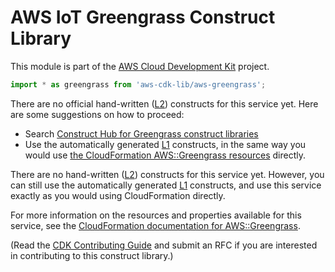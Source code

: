 # AWS IoT Greengrass Construct Library


This module is part of the [AWS Cloud Development Kit](https://github.com/aws/aws-cdk) project.

```ts nofixture
import * as greengrass from 'aws-cdk-lib/aws-greengrass';
```

<!--BEGIN CFNONLY DISCLAIMER-->

There are no official hand-written ([L2](https://docs.aws.amazon.com/cdk/latest/guide/constructs.html#constructs_lib)) constructs for this service yet. Here are some suggestions on how to proceed:

- Search [Construct Hub for Greengrass construct libraries](https://constructs.dev/search?q=greengrass)
- Use the automatically generated [L1](https://docs.aws.amazon.com/cdk/latest/guide/constructs.html#constructs_l1_using) constructs, in the same way you would use [the CloudFormation AWS::Greengrass resources](https://docs.aws.amazon.com/AWSCloudFormation/latest/UserGuide/AWS_Greengrass.html) directly.


<!--BEGIN CFNONLY DISCLAIMER-->

There are no hand-written ([L2](https://docs.aws.amazon.com/cdk/latest/guide/constructs.html#constructs_lib)) constructs for this service yet. 
However, you can still use the automatically generated [L1](https://docs.aws.amazon.com/cdk/latest/guide/constructs.html#constructs_l1_using) constructs, and use this service exactly as you would using CloudFormation directly.

For more information on the resources and properties available for this service, see the [CloudFormation documentation for AWS::Greengrass](https://docs.aws.amazon.com/AWSCloudFormation/latest/UserGuide/AWS_Greengrass.html).

(Read the [CDK Contributing Guide](https://github.com/aws/aws-cdk/blob/master/CONTRIBUTING.md) and submit an RFC if you are interested in contributing to this construct library.)

<!--END CFNONLY DISCLAIMER-->
